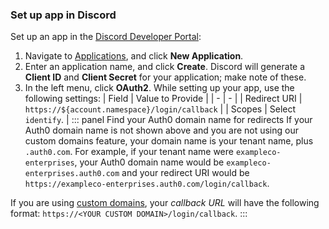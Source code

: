 ### Set up app in Discord
Set up an app in the [Discord Developer Portal](https://discord.com/developers):
1. Navigate to [Applications](https://discord.com/developers/applications), and click **New Application**.
2. Enter an application name, and click **Create**. Discord will generate a **Client ID** and **Client Secret** for your application; make note of these.
3. In the left menu, click **OAuth2**.
While setting up your app, use the following settings:
| Field | Value to Provide |
| - | - |
| Redirect URI | `https://${account.namespace}/login/callback` |
| Scopes | Select `identify`. |
::: panel Find your Auth0 domain name for redirects
If your Auth0 domain name is not shown above and you are not using our custom domains feature, your domain name is your tenant name, plus `.auth0.com`. For example, if your tenant name were `exampleco-enterprises`, your Auth0 domain name would be `exampleco-enterprises.auth0.com` and your redirect URI would be `https://exampleco-enterprises.auth0.com/login/callback`.

If you are using [custom domains](https://auth0.com/docs/custom-domains), your <dfn data-key="callback">callback URL</dfn> will have the following format: `https://<YOUR CUSTOM DOMAIN>/login/callback`.
:::